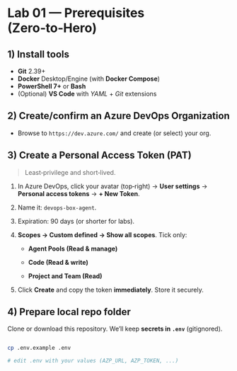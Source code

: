 # Lab 01 — Prerequisites (Zero‑to‑Hero)

## 1) Install tools
- **Git** 2.39+
- **Docker** Desktop/Engine (with **Docker Compose**)
- **PowerShell 7+** or **Bash**
- (Optional) **VS Code** with *YAML* + *Git* extensions

## 2) Create/confirm an Azure DevOps Organization
- Browse to `https://dev.azure.com/` and create (or select) your org.

## 3) Create a Personal Access Token (PAT)
> Least‑privilege and short‑lived.

1. In Azure DevOps, click your avatar (top‑right) → **User settings** → **Personal access tokens** → **+ New Token**.

2. Name it: `devops-box-agent`.

3. Expiration: 90 days (or shorter for labs).

4. **Scopes → Custom defined → Show all scopes**. Tick only:

   - **Agent Pools (Read & manage)**

   - **Code (Read & write)**

   - **Project and Team (Read)**

5. Click **Create** and copy the token **immediately**. Store it securely.


## 4) Prepare local repo folder
Clone or download this repository. We’ll keep **secrets in `.env`** (gitignored).

```bash

cp .env.example .env

# edit .env with your values (AZP_URL, AZP_TOKEN, ...)

```

